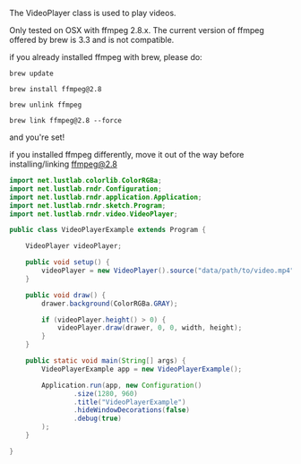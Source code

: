The VideoPlayer class is used to play videos.

Only tested on OSX with ffmpeg 2.8.x. The current version of ffmpeg offered by brew is 3.3 and is not compatible.

if you already installed ffmpeg with brew, please do:

`brew update`

`brew install ffmpeg@2.8`

`brew unlink ffmpeg`

`brew link ffmpeg@2.8 --force`

and you're set!

if you installed ffmpeg differently, move it out of the way before installing/linking ffmpeg@2.8


```java
import net.lustlab.colorlib.ColorRGBa;
import net.lustlab.rndr.Configuration;
import net.lustlab.rndr.application.Application;
import net.lustlab.rndr.sketch.Program;
import net.lustlab.rndr.video.VideoPlayer;

public class VideoPlayerExample extends Program {

    VideoPlayer videoPlayer;

    public void setup() {
        videoPlayer = new VideoPlayer().source("data/path/to/video.mp4").start().play();
    }

    public void draw() {
        drawer.background(ColorRGBa.GRAY);

        if (videoPlayer.height() > 0) {
            videoPlayer.draw(drawer, 0, 0, width, height);
        }
    }

    public static void main(String[] args) {
        VideoPlayerExample app = new VideoPlayerExample();

        Application.run(app, new Configuration()
                .size(1280, 960)
                .title("VideoPlayerExample")
                .hideWindowDecorations(false)
                .debug(true)
        );
    }

}
```